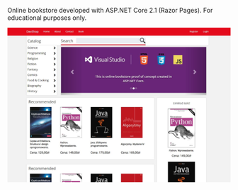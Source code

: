 Online bookstore developed with ASP.NET Core 2.1 (Razor Pages).
For educational purposes only.


![alt text](https://raw.githubusercontent.com/haxiorz/DevShop/master/DevShop/wwwroot/images/devshopindex.JPG)
